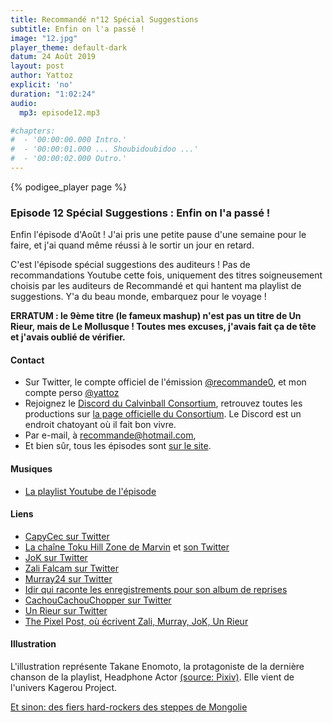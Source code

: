 ```yaml
---
title: Recommandé n°12 Spécial Suggestions
subtitle: Enfin on l'a passé !
image: "12.jpg"
player_theme: default-dark
datum: 24 Août 2019
layout: post
author: Yattoz
explicit: 'no'
duration: "1:02:24"
audio:
  mp3: episode12.mp3

#chapters:
#  - '00:00:00.000 Intro.'
#  - '00:00:01.000 ... Shoubidoubidoo ...'
#  - '00:00:02.000 Outro.'
---
```


{% podigee_player page %}

### Episode 12 Spécial Suggestions : Enfin on l'a passé !

Enfin l'épisode d'Août ! J'ai pris une petite pause d'une semaine pour le faire, et j'ai quand même réussi à le sortir un jour en retard.

C'est l'épisode spécial suggestions des auditeurs ! Pas de recommandations Youtube cette fois, uniquement des titres soigneusement choisis par les auditeurs de Recommandé et qui hantent ma playlist de suggestions. Y'a du beau monde, embarquez pour le voyage !

**ERRATUM : le 9ème titre (le fameux mashup) n'est pas un titre de Un Rieur, mais de Le Mollusque ! Toutes mes excuses, j'avais fait ça de tête et j'avais oublié de vérifier.**

#### Contact

- Sur Twitter, le compte officiel de l'émission [@recommande0](https://twitter.com/recommande0), et mon compte perso [@yattoz](https://twitter.com/yattoz)
- Rejoignez le [Discord du Calvinball Consortium](https://discord.gg/4RnA9v7), retrouvez toutes les productions sur [la page officielle du Consortium](https://calvinballradio.wordpress.com/). Le Discord est un endroit chatoyant où il fait bon vivre.
- Par e-mail, à [recommande@hotmail.com](mailto:recommande@hotmail.com),
- Et bien sûr, tous les épisodes sont [sur le site](https://recommande.duckdns.org).

#### Musiques

  * [La playlist Youtube de l'épisode](https://www.youtube.com/playlist?list=PLNjXbZkItxtYYwfJjnf1cjXclgqatPe8g)

#### Liens
	
- [CapyCec sur Twitter](https://twitter.com/CapyCec)
- [La chaîne Toku Hill Zone de Marvin](https://www.youtube.com/channel/UCqsNbo5ROy3szC2J2ajXzig/videos) et [son Twitter](https://twitter.com/Psoushi)
- [JoK sur Twitter](https://twitter.com/Juste_JoK)
- [Zali Falcam sur Twitter](https://twitter.com/Zali_Falcam)
- [Murray24 sur Twitter](https://twitter.com/murray2424)
- [Idir qui raconte les enregistrements pour son album de reprises](https://www.facebook.com/IdirOfficiel/posts/1176370172451304)
- [CachouCachouChopper sur Twitter](https://twitter.com/CachCachChopper)
- [Un Rieur sur Twitter](https://twitter.com/Un_Rieur)
- [The Pixel Post, où écrivent Zali, Murray, JoK, Un Rieur](https://thepixelpost.com/)

#### Illustration

L'illustration représente Takane Enomoto, la protagoniste de la dernière chanson de la playlist, Headphone Actor [(source: Pixiv)](https://www.pixiv.net/member_illust.php?mode=medium&illust_id=25164449). Elle vient de l'univers Kagerou Project.



[Et sinon: des fiers hard-rockers des steppes de Mongolie](https://www.youtube.com/watch?v=v4xZUr0BEfE)
